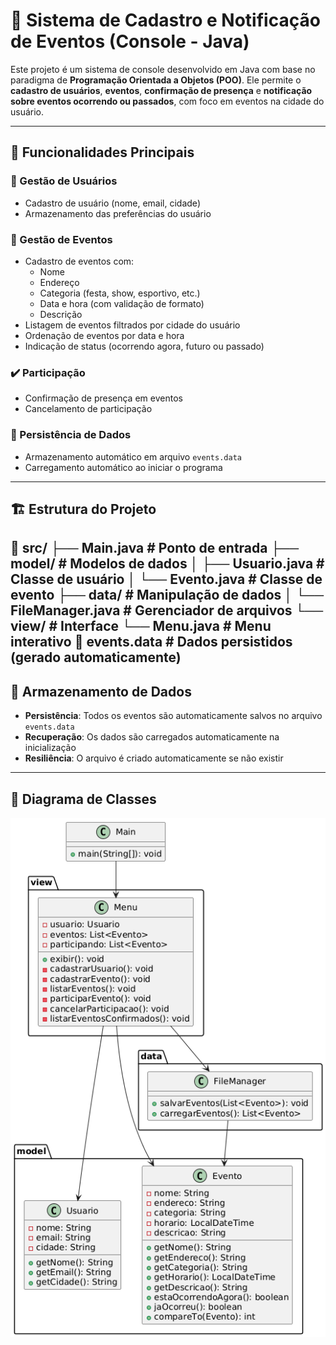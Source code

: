 # 🎉 Sistema de Cadastro e Notificação de Eventos (Console - Java)

Este projeto é um sistema de console desenvolvido em Java com base no paradigma de **Programação Orientada a Objetos (POO)**. Ele permite o **cadastro de usuários**, **eventos**, **confirmação de presença** e **notificação sobre eventos ocorrendo ou passados**, com foco em eventos na cidade do usuário.

---

## 📌 Funcionalidades Principais

### 👤 Gestão de Usuários
- Cadastro de usuário (nome, email, cidade)
- Armazenamento das preferências do usuário

### 🎪 Gestão de Eventos
- Cadastro de eventos com:
  - Nome
  - Endereço
  - Categoria (festa, show, esportivo, etc.)
  - Data e hora (com validação de formato)
  - Descrição
- Listagem de eventos filtrados por cidade do usuário
- Ordenação de eventos por data e hora
- Indicação de status (ocorrendo agora, futuro ou passado)

### ✔️ Participação
- Confirmação de presença em eventos
- Cancelamento de participação

### 💾 Persistência de Dados
- Armazenamento automático em arquivo `events.data`
- Carregamento automático ao iniciar o programa

---

## 🏗️ Estrutura do Projeto
📁 src/
├── Main.java # Ponto de entrada
├── model/ # Modelos de dados
│ ├── Usuario.java # Classe de usuário
│ └── Evento.java # Classe de evento
├── data/ # Manipulação de dados
│ └── FileManager.java # Gerenciador de arquivos
└── view/ # Interface
└── Menu.java # Menu interativo
📄 events.data # Dados persistidos (gerado automaticamente)
---

## 💾 Armazenamento de Dados

- **Persistência**: Todos os eventos são automaticamente salvos no arquivo `events.data`
- **Recuperação**: Os dados são carregados automaticamente na inicialização
- **Resiliência**: O arquivo é criado automaticamente se não existir

---

## 📐 Diagrama de Classes

![alt text](Diagramas/D1.png)